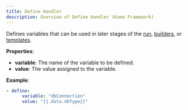 ```yaml
---
title: Define Handler
description: Overview of Define Handler (Kuma Framework)
---
```


Defines variables that can be used in later stages of the [run](/overview/runs), [builders](/overview/builders), or [templates](/overview/templates).

**Properties**:
- **variable**: The name of the variable to be defined.
- **value**: The value assigned to the variable.

**Example**:
```yaml
- define:
      variable: "dbConnection"
      value: "{{.data.dbType}}"
```